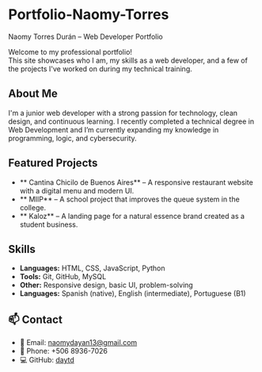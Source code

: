 # Portfolio-Naomy-Torres
 Naomy Torres Durán – Web Developer Portfolio

Welcome to my professional portfolio!  
This site showcases who I am, my skills as a web developer, and a few of the projects I've worked on during my technical training.

## About Me

I'm a junior web developer with a strong passion for technology, clean design, and continuous learning. I recently completed a technical degree in Web Development and I’m currently expanding my knowledge in programming, logic, and cybersecurity.

## Featured Projects

- ** Cantina Chicilo de Buenos Aires** – A responsive restaurant website with a digital menu and modern UI.
- ** MIIP** – A school project that improves the queue system in the college.
- ** Kaloz** – A landing page for a natural essence brand created as a student business.

## Skills

- **Languages:** HTML, CSS, JavaScript, Python  
- **Tools:** Git, GitHub, MySQL  
- **Other:** Responsive design, basic UI, problem-solving  
- **Languages:** Spanish (native), English (intermediate), Portuguese (B1)

## 📫 Contact

- 📧 Email: naomydayan13@gmail.com  
- 📱 Phone: +506 8936-7026  
- 💻 GitHub: [daytd](https://github.com/daytd)
